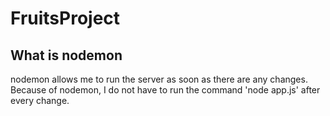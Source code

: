 <h1>FruitsProject</h1>

<h2>What is nodemon</h2>
<p>nodemon allows me to run the server as soon as there are any changes.
Because of nodemon, I do not have to run the command 'node app.js' after every change.</p>